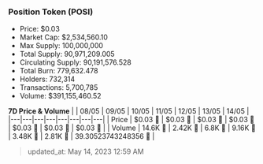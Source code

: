 
  ### Position Token (POSI)
  - Price: $0.03
  - Market Cap: $2,534,560.10
  - Max Supply: 100,000,000
  - Total Supply: 90,971,209.005
  - Circulating Supply: 90,191,576.528
  - Total Burn: 779,632.478
  - Holders: 732,314
  - Transactions: 5,700,785
  - Volume: $391,155,460.52

  **7D Price & Volume**
  | | 08&#x2F;05 | 09&#x2F;05 | 10&#x2F;05 | 11&#x2F;05 | 12&#x2F;05 | 13&#x2F;05 | 14&#x2F;05 |
  |---|---|---|---|---|---|---|---|
  | Price | $0.03 🔻 | $0.03 🚀 | $0.03 🚀 | $0.03 🔻 | $0.03 🔻 | $0.03 🚀 | $0.03 🚀 |
  | Volume | 14.6K 🚀 | 2.42K 🔻 | 6.8K 🚀 | 9.16K 🚀 | 3.48K 🔻 | 2.81K 🔻 | 39.30523743248356 🔻 |

  > updated_at: May 14, 2023 12:59 AM
